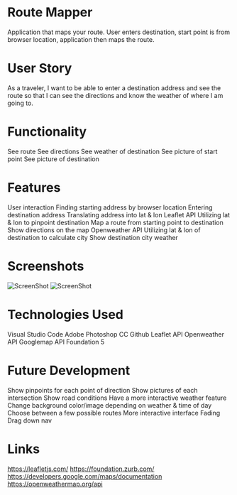 # Route Mapper
Application that maps your route.
User enters destination, start point is from browser location, application then maps the route.

# User Story
As a traveler, I want to be able to enter a destination address and see the route so that I can see the directions and know the weather of where I am going to.

# Functionality
See route
See directions
See weather of destination
See picture of start point
See picture of destination

# Features
User interaction
Finding starting address by browser location
Entering destination address
Translating address into lat & lon
Leaflet API
Utilizing lat & lon to pinpoint destination
Map a route from starting point to destination
Show directions on the map
Openweather API
Utilizing lat & lon of destination to calculate city 
Show destination city weather

# Screenshots
![ScreenShot](https://user-images.githubusercontent.com/54414548/68074806-cb3b7200-fd5c-11e9-8251-d749d28144f4.png)
![ScreenShot](https://user-images.githubusercontent.com/54414548/68074827-23727400-fd5d-11e9-9a31-fc097a9a6162.png)

# Technologies Used
Visual Studio Code
Adobe Photoshop CC
Github
Leaflet API
Openweather API
Googlemap API
Foundation 5

# Future Development
Show pinpoints for each point of direction
Show pictures of each intersection
Show road conditions
Have a more interactive weather feature
Change background color/image depending on weather & time of day
Choose between a few possible routes
More interactive interface
Fading
Drag down nav

# Links
https://leafletjs.com/
https://foundation.zurb.com/
https://developers.google.com/maps/documentation
https://openweathermap.org/api
